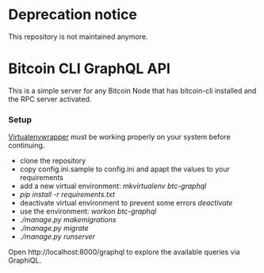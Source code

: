 # Deprecation notice
This repository is not maintained anymore.

# Bitcoin CLI GraphQL API

This is a simple server for any Bitcoin Node that has bitcoin-cli installed and the RPC server activated.

### Setup

[Virtualenvwrapper](http://virtualenvwrapper.readthedocs.io/en/latest/install.html) must be working properly on your system before continuing.

* clone the repository
* copy config.ini.sample to config.ini and apapt the values to your requirements
* add a new virtual environment: _mkvirtualenv btc-graphql_
* _pip install -r requirements.txt_
* deactivate virtual environment to prevent some errors _deactivate_
* use the environment: _workon btc-graphql_
* _./manage.py makemigrations_
* _./manage.py migrate_
* _./manage.py runserver_

Open http://localhost:8000/graphql to explore the available queries via GraphiQL.
